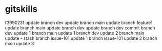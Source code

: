 # gitskills
f3990231 update
branch dev update
branch main update
branch feature1 update
branch main update
branch dev update
branch dev commit
branch dev update 1
branch main update 1
branch dev update 2
branch main update - stash
branch issue-101 update 1
branch issue-101 update 2
branch main update 3
